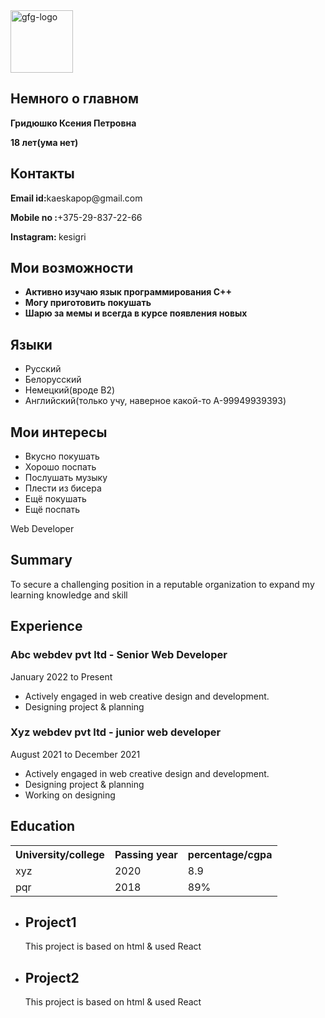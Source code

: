 <html lang="en">

<head>
	<meta charset="UTF-8">
	<meta http-equiv="X-UA-Compatible" content="IE=edge">
	<meta name="viewport"
		content="width=device-width, initial-scale=1.0">
	<link rel="stylesheet" href="resume.css">
</head>

<body>
	<div class="full">
		<div class="left">
			<div class="image">
				<img src=
"https://media.geeksforgeeks.org/wp-content/uploads/20220202083519/gfglogo.png"
					alt="gfg-logo"
					style="width:100px;height:100px;">
			</div>
		<div class="right">
			<div class="name">
				<h2>Немного о главном</h2>
        <p><b>Гридюшко Ксения Петровна</p></b>
        <p><b>18 лет(ума нет)</p></b>
			</div>
      <div class="Contact">
				<h2>Контакты</h2>
				<p><b>Email id:</b>kaeskapop@gmail.com</p>
				<p><b>Mobile no :</b>+375-29-837-22-66</p>
        <p><b>Instagram: </b>kesigri</p>
			</div>
			<div class="Skills">
				<h2>Мои возможности</h2>
				<ul>
					<li><b>Активно изучаю язык программирования C++</b></li>
					<li><b>Могу приготовить покушать</b></li>
					<li><b>Шарю за мемы и всегда в курсе появления новых</b></li>
				</ul>
			</div>
			<div class="Language">
				<h2>Языки</h2>
				<ul>
					<li>Русский</li>
					<li>Белорусский</li>
          <li>Немецкий(вроде B2)</li>
          <li>Английский(только учу, наверное какой-то A-99949939393)
				</ul>
			</div>
			<div class="Hobbies">
				<h2>Мои интересы</h2>
				<ul>
					<li>Вкусно покушать</li>
					<li>Хорошо поспать</li>
          <li>Послушать музыку</li>
          <li>Плести из бисера</li>
          <li>Ещё покушать</li>
          <li>Ещё поспать</li>
				</ul>
			</div>
		</div>
			<div class="title">
				<p>Web Developer</p>
			</div>
			<div class="Summary">
				<h2>Summary</h2>
				<p>To secure a challenging position in a
				reputable organization
					to expand my learning knowledge and skill
				</p>
			</div>
			<div class="Experience">
				<h2>Experience</h2>
				<h3>Abc webdev pvt ltd - Senior Web Developer</h3>
				<p>January 2022 to Present</p>
				<ul>
					<li>Actively engaged in web creative
					design and development.</li>
					<li>Designing project & planning</li>
				</ul>
				<h3>Xyz webdev pvt ltd - junior web developer</h3>
				<p>August 2021 to December 2021</p>
				<ul>
					<li>Actively engaged in web creative
					design and development.</li>
					<li>Designing project & planning</li>
					<li>Working on designing</li>
				</ul>
			</div>
			<div class="Education">
				<h2>Education</h2>
				<table>
					<tr>
						<th>University/college </th>
						<th>Passing year </th>
						<th>percentage/cgpa</th>
					</tr>
					<tr>
						<td>xyz</td>
						<td>2020</td>
						<td>8.9</td>
					</tr>
					<tr>
						<td>pqr</td>
						<td>2018</td>
						<td>89%</td>
					</tr>
				</table>
			</div>
			<div class="project">
				<ul>
					<li>
						<h2>Project1</h2>
						<p>This project is based on html
						& used React</p>
					</li>
					<li>
						<h2>Project2</h2>
						<p>This project is based on html
						& used React</p>
					</li>
				</ul>
			</div>
		</div>
	</div>
</body>

</html>

